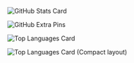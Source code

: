 ![GitHub Stats Card](https://github-readme-stats.vercel.app/api?username=zizi4n5)

![GitHub Extra Pins](https://github-readme-stats.vercel.app/api/pin/?username=zizi4n5&repo=homebridge-switchbot-for-mac)

![Top Languages Card](https://github-readme-stats.vercel.app/api/top-langs/?username=zizi4n5)

![Top Languages Card (Compact layout)](https://github-readme-stats.vercel.app/api/top-langs/?username=zizi4n5&layout=compact)